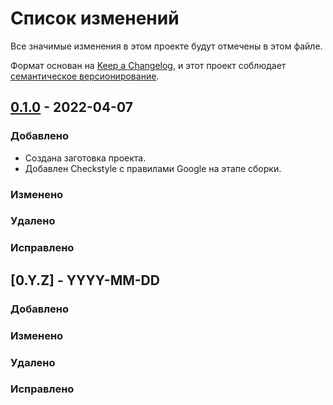 # Список изменений
Все значимые изменения в этом проекте будут отмечены в этом файле.

Формат основан на [Keep a Changelog](https://keepachangelog.com/ru/1.0.0/),
и этот проект соблюдает [семантическое версионирование](https://semver.org/spec/v2.0.0.html).

## [0.1.0] - 2022-04-07
### Добавлено
- Создана заготовка проекта.
- Добавлен Checkstyle с правилами Google на этапе сборки.
### Изменено
### Удалено
### Исправлено

## [0.Y.Z] - YYYY-MM-DD
### Добавлено
### Изменено
### Удалено
### Исправлено

[0.1.0]: https://gitlab.study.htc-cs.com/root/java/grade/-/compare/yaroslav.tarakanov-v0.0.0...yaroslav.tarakanov-v0.1.0
